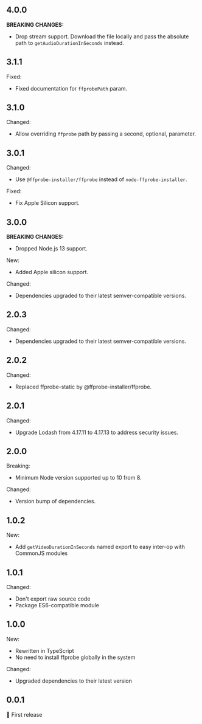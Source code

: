 ## 4.0.0

**BREAKING CHANGES:**

- Drop stream support. Download the file locally and pass the absolute path to
  `getAudioDurationInSeconds` instead.

## 3.1.1

Fixed:

- Fixed documentation for `ffprobePath` param.

## 3.1.0

Changed:

- Allow overriding `ffprobe` path by passing a second, optional, parameter.

## 3.0.1

Changed:

- Use `@ffprobe-installer/ffprobe` instead of `node-ffprobe-installer`.

Fixed:

- Fix Apple Silicon support.

## 3.0.0

**BREAKING CHANGES:**

- Dropped Node.js 13 support.

New:

- Added Apple silicon support.

Changed:

- Dependencies upgraded to their latest semver-compatible versions.

## 2.0.3

Changed:

- Dependencies upgraded to their latest semver-compatible versions.

## 2.0.2

Changed:

- Replaced ffprobe-static by @ffprobe-installer/ffprobe.

## 2.0.1

Changed:

- Upgrade Lodash from 4.17.11 to 4.17.13 to address security issues.

## 2.0.0

Breaking:

- Minimum Node version supported up to 10 from 8.

Changed:

- Version bump of dependencies.

## 1.0.2

New:

- Add `getVideoDurationInSeconds` named export to easy inter-op with CommonJS modules

## 1.0.1

Changed:

- Don't export raw source code
- Package ES6-compatible module

## 1.0.0

New:

- Rewritten in TypeScript
- No need to install ffprobe globally in the system

Changed:

- Upgraded dependencies to their latest version

## 0.0.1

:tada: First release
